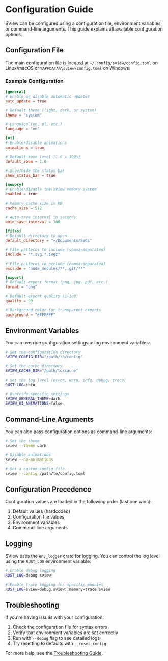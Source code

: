 # Configuration Guide

SView can be configured using a configuration file, environment variables, or command-line arguments. This guide explains all available configuration options.

## Configuration File

The main configuration file is located at `~/.config/sview/config.toml` on Linux/macOS or `%APPDATA%\sview\config.toml` on Windows.

### Example Configuration

```toml
[general]
# Enable or disable automatic updates
auto_update = true

# Default theme (light, dark, or system)
theme = "system"

# Language (en, pl, etc.)
language = "en"

[ui]
# Enable/disable animations
animations = true

# Default zoom level (1.0 = 100%)
default_zoom = 1.0

# Show/hide the status bar
show_status_bar = true

[memory]
# Enable/disable the sView memory system
enabled = true

# Memory cache size in MB
cache_size = 512

# Auto-save interval in seconds
auto_save_interval = 300

[files]
# Default directory to open
default_directory = "~/Documents/SVGs"

# File patterns to include (comma-separated)
include = "*.svg,*.svgz"

# File patterns to exclude (comma-separated)
exclude = "node_modules/**,.git/**"

[export]
# Default export format (png, jpg, pdf, etc.)
format = "png"

# Default export quality (1-100)
quality = 90

# Background color for transparent exports
background = "#FFFFFF"
```

## Environment Variables

You can override configuration settings using environment variables:

```bash
# Set the configuration directory
SVIEW_CONFIG_DIR="/path/to/config"

# Set the cache directory
SVIEW_CACHE_DIR="/path/to/cache"

# Set the log level (error, warn, info, debug, trace)
RUST_LOG=info

# Override specific settings
SVIEW_GENERAL_THEME=dark
SVIEW_UI_ANIMATIONS=false
```

## Command-Line Arguments

You can also pass configuration options as command-line arguments:

```bash
# Set the theme
sview --theme dark

# Disable animations
sview --no-animations

# Set a custom config file
sview --config /path/to/config.toml
```

## Configuration Precedence

Configuration values are loaded in the following order (last one wins):

1. Default values (hardcoded)
2. Configuration file values
3. Environment variables
4. Command-line arguments

## Logging

SView uses the `env_logger` crate for logging. You can control the log level using the `RUST_LOG` environment variable:

```bash
# Enable debug logging
RUST_LOG=debug sview

# Enable trace logging for specific modules
RUST_LOG=sview=debug,sview::memory=trace sview
```

## Troubleshooting

If you're having issues with your configuration:

1. Check the configuration file for syntax errors
2. Verify that environment variables are set correctly
3. Run with `--debug` flag to see detailed logs
4. Try resetting to defaults with `--reset-config`

For more help, see the [Troubleshooting Guide](../troubleshooting.md).
